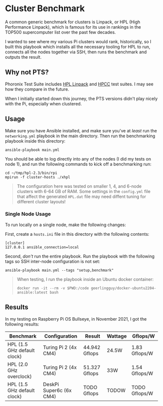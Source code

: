 # Cluster Benchmark

A common generic benchmark for clusters is Linpack, or HPL (High Performance Linpack), which is famous for its use in rankings in the TOP500 supercomputer list over the past few decades.

I wanted to see where my various Pi clusters would rank, historically, so I built this playbook which installs all the necessary tooling for HPL to run, connects all the nodes together via SSH, then runs the benchmark and outputs the result.

## Why not PTS?

Phoronix Test Suite includes [HPL Linpack](https://openbenchmarking.org/test/pts/hpl) and [HPCC](https://openbenchmarking.org/test/pts/hpcc) test suites. I may see how they compare in the future.

When I initially started down this journey, the PTS versions didn't play nicely with the Pi, especially when clustered.

## Usage

Make sure you have Ansible installed, and make sure you've at _least_ run the `networking.yml` playbook in the main directory. Then run the benchmarking playbook inside this directory:

```
ansible-playbook main.yml
```

You should be able to log directly into any of the nodes (I did my tests on node 1), and run the following commands to kick off a benchmarking run:

```
cd ~/tmp/hpl-2.3/bin/rpi
mpirun -f cluster-hosts ./xhpl
```

> The configuration here was tested on smaller 1, 4, and 6-node clusters with 6-64 GB of RAM. Some settings in the `config.yml` file that affect the generated `HPL.dat` file may need diffent tuning for different cluster layouts!

### Single Node Usage

To run locally on a single node, make the following changes:

First, create a `hosts.ini` file in this directory with the following contents:

```
[cluster]
127.0.0.1 ansible_connection=local
```

Second, _don't_ run the entire playbook. Run the playbook with the following tags so SSH inter-node configuration is not set:

```
ansible-playbook main.yml --tags "setup,benchmark"
```

> When testing, I run the playbook inside an Ubuntu docker container:
> 
> ```
> docker run -it --rm -v $PWD:/code geerlingguy/docker-ubuntu2204-ansible:latest bash
> ```

## Results

In my testing on Raspberry Pi OS Bullseye, in November 2021, I got the following results:

| Benchmark | Configuration | Result | Wattage | Gflops/W |
| --- | --- | --- | --- | --- |
| HPL (1.5 GHz default clock) | Turing Pi 2 (4x CM4) | 44.942 Gflops | 24.5W | 1.83 Gflops/W |
| HPL (2.0 GHz overclock) | Turing Pi 2 (4x CM4) | 51.327 Gflops | 33W | 1.54 Gflops/W |
| HPL (1.5 GHz default clock) | DeskPi Super6c (6x CM4) | TODO Gflops | TODOW | TODO Gflops/W |
